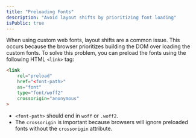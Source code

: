 ```yaml
---
title: "Preloading Fonts"
description: "Avoid layout shifts by prioritizing font loading"
isPublic: true
---
```


When using custom web fonts, layout shifts are a common issue. This occurs
because the browser prioritizes building the DOM over loading the custom fonts.
To solve this problem, you can preload the fonts using the following HTML
`<link>` tag:

```html
<link
    rel="preload"
    href="<font-path>"
    as="font"
    type="font/woff2"
    crossorigin="anonymous"
>
```

* `<font-path>` should end in `woff` or `.woff2`.
* The `crossorigin` is important because browsers will ignore preloaded fonts
  without the `crossorigin` attribute.

